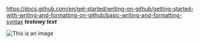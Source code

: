 https://docs.github.com/en/get-started/writing-on-github/getting-started-with-writing-and-formatting-on-github/basic-writing-and-formatting-syntax
***testowy text***

![This is an image](https://myoctocat.com/assets/images/base-octocat.svg)
